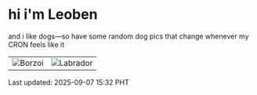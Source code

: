 # hi i'm Leoben

and i like dogs—so have some random dog pics that change whenever my CRON feels like it

|  |  |
|--------|----------|
| ![Borzoi](https://random-dog-vercel.vercel.app/api/random-borzoi?v=1757230362) | ![Labrador](https://random-dog-vercel.vercel.app/api/random-labrador?v=1757230362) |

Last updated: 2025-09-07 15:32 PHT
